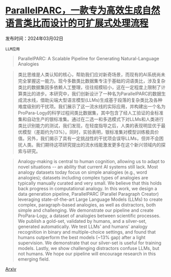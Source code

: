 # [ParallelPARC，一款专为高效生成自然语言类比而设计的可扩展式处理流程](https://arxiv.org/abs/2403.01139)

发布时间：2024年03月02日

`LLM应用`

> ParallelPARC: A Scalable Pipeline for Generating Natural-Language Analogies

> 类比思维是人类认知的核心，帮助我们应对新奇场景，而现有的AI系统尚未完全掌握这一能力。现今多数类比数据集专注于基础的词语类比，涉及复杂类比的数据集因多依赖人工整理，往往规模较小，这在一定程度上限制了计算类比的进步。本研究中，我们创新设计了一种名为ParallelPARC的数据生成流水线，借助尖端大型语言模型(LLMs)生成基于段落的复杂类比及各种难度级别的干扰项。我们展示了这一流水线的实际应用，并构建出一个名为ProPara-Logy的科学过程间类比数据集，其中包含了经人工验证的金标准集和自动生产的银标准集。通过在二选一和多选模式下对LLMs和人类进行类比识别能力的测试，我们发现，在轻度指导之后，人类的表现明显优于最优模型（差距约为13%）。同时，实验表明，银标准集对模型训练极具价值。另外，我们揭示了具有一定挑战性的干扰项会误导LLMs，但并不会困扰人类。我们期待这项研究提出的流水线能激发更多在这个新兴领域内的探索与研究。

> Analogy-making is central to human cognition, allowing us to adapt to novel situations -- an ability that current AI systems still lack. Most analogy datasets today focus on simple analogies (e.g., word analogies); datasets including complex types of analogies are typically manually curated and very small. We believe that this holds back progress in computational analogy. In this work, we design a data generation pipeline, ParallelPARC (Parallel Paragraph Creator) leveraging state-of-the-art Large Language Models (LLMs) to create complex, paragraph-based analogies, as well as distractors, both simple and challenging. We demonstrate our pipeline and create ProPara-Logy, a dataset of analogies between scientific processes. We publish a gold-set, validated by humans, and a silver-set, generated automatically. We test LLMs' and humans' analogy recognition in binary and multiple-choice settings, and found that humans outperform the best models (~13% gap) after a light supervision. We demonstrate that our silver-set is useful for training models. Lastly, we show challenging distractors confuse LLMs, but not humans. We hope our pipeline will encourage research in this emerging field.

[Arxiv](https://arxiv.org/abs/2403.01139)
